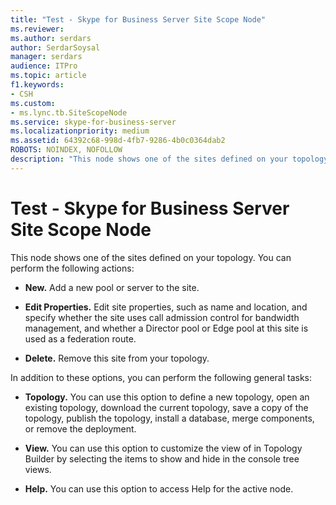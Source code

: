 ```yaml
---
title: "Test - Skype for Business Server Site Scope Node"
ms.reviewer: 
ms.author: serdars
author: SerdarSoysal
manager: serdars
audience: ITPro
ms.topic: article
f1.keywords:
- CSH
ms.custom:
- ms.lync.tb.SiteScopeNode
ms.service: skype-for-business-server
ms.localizationpriority: medium
ms.assetid: 64392c68-998d-4fb7-9286-4b0c0364dab2
ROBOTS: NOINDEX, NOFOLLOW
description: "This node shows one of the sites defined on your topology. You can perform the following actions:"
---
```


# Test - Skype for Business Server Site Scope Node
 
This node shows one of the sites defined on your topology. You can perform the following actions: 
  
- **New.** Add a new pool or server to the site.
    
- **Edit Properties.** Edit site properties, such as name and location, and specify whether the site uses call admission control for bandwidth management, and whether a Director pool or Edge pool at this site is used as a federation route.
    
- **Delete.** Remove this site from your topology.
    
In addition to these options, you can perform the following general tasks:
  
- **Topology.** You can use this option to define a new topology, open an existing topology, download the current topology, save a copy of the topology, publish the topology, install a database, merge components, or remove the deployment.
    
- **View.** You can use this option to customize the view of in Topology Builder by selecting the items to show and hide in the console tree views.
    
- **Help.** You can use this option to access Help for the active node.
    

